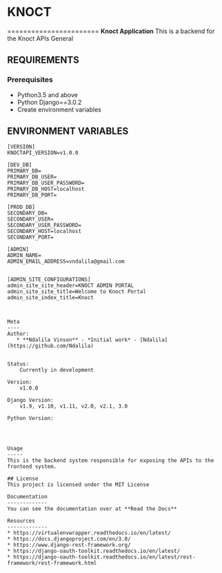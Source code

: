 # KNOCT
=======================
**Knoct Application** This is a backend for the Knoct APIs General

## REQUIREMENTS
### Prerequisites
* Python3.5 and above
* Python Django==3.0.2
* Create environment variables



## ENVIRONMENT VARIABLES
```
[VERSION]
KNOCTAPI_VERSION=v1.0.0

[DEV_DB]
PRIMARY_DB=
PRIMARY_DB_USER=
PRIMARY_DB_USER_PASSWORD=
PRIMARY_DB_HOST=localhost
PRIMARY_DB_PORT=

[PROD_DB]
SECONDARY_DB=
SECONDARY_USER=
SECONDARY_USER_PASSWORD=
SECONDARY_HOST=localhost
SECONDARY_PORT=

[ADMIN]
ADMIN_NAME=
ADMIN_EMAIL_ADDRESS=vndalila@gmail.com


[ADMIN_SITE_CONFIGURATIONS]
admin_site_site_header=KNOCT ADMIN PORTAL
admin_site_site_title=Welcome to Knoct Portal
admin_site_index_title=Knoct



Meta
----
Author:
   * **Ndalila Vinson** - *Initial work* - [Ndalila](https://github.com/Ndalila)


Status:
    Currently in development

Version:
    v1.0.0

Django Version:
    v1.9, v1.10, v1.11, v2.0, v2.1, 3.0

Python Version:
    



Usage
-----
This is the backend system responsible for exposing the APIs to the frontend system.

## License
This project is licensed under the MIT License

Documentation
-------------
You can see the documentation over at **Read the Docs**

Resources
-------------
* https://virtualenvwrapper.readthedocs.io/en/latest/
* https://docs.djangoproject.com/en/3.0/
* https://www.django-rest-framework.org/
* https://django-oauth-toolkit.readthedocs.io/en/latest/
* https://django-oauth-toolkit.readthedocs.io/en/latest/rest-framework/rest-framework.html
